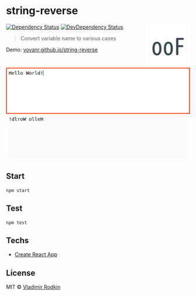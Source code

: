 # string-reverse

<img align="right" width="120" height="120"
     src="./logo.svg" alt="String Reverse logo">

[![Dependency Status][depstat-image]][depstat-url]
[![DevDependency Status][depstat-dev-image]][depstat-dev-url]

> Convert variable name to various cases

Demo: [vovanr.github.io/string-reverse][demo]

![](preview.png)

## Start

```shell
npm start
```

## Test

```shell
npm test
```

## Techs

- [Create React App](https://github.com/facebook/create-react-app)


## License
MIT © [Vladimir Rodkin](https://github.com/VovanR)

[demo]: https://vovanr.github.io/string-reverse

[depstat-url]: https://david-dm.org/VovanR/string-reverse
[depstat-image]: https://david-dm.org/VovanR/string-reverse.svg?style=flat-square

[depstat-dev-url]: https://david-dm.org/VovanR/string-reverse
[depstat-dev-image]: https://david-dm.org/VovanR/string-reverse/dev-status.svg?style=flat-square

